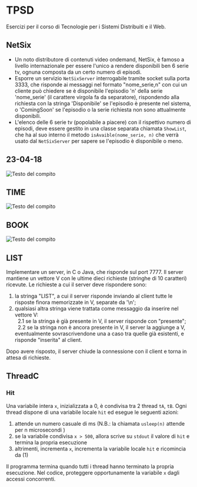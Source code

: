 # TPSD

Esercizi per il corso di Tecnologie per i Sistemi Distribuiti e il Web.

## NetSix
* Un noto distributore di contenuti video ondemand, NetSix, è famoso a livello internazionale per essere l'unico a rendere disponibili ben 6 serie tv, ognuna composta da un certo numero di episodi.
* Esporre un servizio `NetSixServer` interrogabile tramite socket sulla porta 3333, che risponde ai messaggi nel formato "nome_serie,n" con cui un cliente può chiedere se è disponibile l'episodio 'n' 
della serie 'nome_serie' (il carattere virgola fa da separatore), rispondendo alla richiesta con la stringa 'Disponibile' se l'episodio è presente nel sistema, o 'ComingSoon' se l'episodio o la serie
richiesta non sono attualmente disponibili.
* L'elenco delle 6 serie tv (popolabile a piacere) con il rispettivo numero di episodi, deve essere gestito in una classe separata chiamata `ShowList`, che ha al suo interno il metodo
`isAvaible(nome_serie, n)` che verrà usato dal `NetSixServer` per sapere se l'episodio è disponibile o meno.

## 23-04-18
![Testo del compito](https://gitlab.com/Datalux/tpsd/blob/master/23-04-18/testo.png)

## TIME
![Testo del compito](https://gitlab.com/Datalux/tpsd/blob/master/TIME/testo.png)

## BOOK
![Testo del compito](https://gitlab.com/Datalux/tpsd/blob/master/BOOK/testo.png)

## LIST
Implementare un server, in C o Java, che risponde sul port 7777. Il server mantiene un vettore V con le ultime dieci richieste (stringhe di 10 caratteri) ricevute. Le richieste a cui il server deve 
rispondere sono:

1. la stringa "LIST", a cui il server risponde inviando al client tutte le risposte finora memorizzate in V, separate da '\n';
2. qualsiasi altra stringa viene trattata come messaggio da inserire nel vettore V: <br />
&nbsp; 2.1 se la stringa è già presente in V, il server risponde con "presente"; <br />
&nbsp; 2.2 se la stringa non è ancora presente in V, il server la aggiunge a V, eventualmente sovrascrivendone una a caso tra quelle già esistenti, e risponde "inserita" al client.

Dopo avere risposto, il server chiude la connessione con il client e torna in attesa di richieste.

## ThreadC
### Hit 
Una variabile intera `x`, inizializzata a 0, è condivisa tra 2 thread `tA`, `tB`. Ogni thread dispone di una variabile locale `hit` ed esegue le seguenti azioni:

1.  attende un numero casuale di ms (N.B.: la chiamata `usleep(n)` attende per  n microsecondi )
2.  se la variabile condivisa `x > 500`, allora scrive su `stdout` il valore di `hit` e termina la propria esecuzione
3.  altrimenti, incrementa `x`, incrementa la variabile locale `hit` e ricomincia da (1) 

Il programma termina quando tutti i thread hanno terminato la propria esecuzione. Nel codice, proteggere opportunamente la variabile `x` dagli accessi concorrenti.

